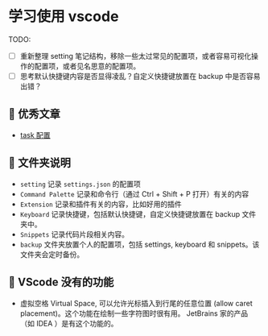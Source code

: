 # 学习使用 vscode

TODO:
- [ ] 重新整理 setting 笔记结构，移除一些太过常见的配置项，或者容易可视化操作的配置项，或者见名思意的配置项。
- [ ] 思考默认快捷键内容是否显得凌乱？自定义快捷键放置在 backup 中是否容易出错？

## 🍕 优秀文章

- [task 配置](https://juejin.cn/post/7035448197883363359)

## 🍕 文件夹说明

- `setting` 记录 `settings.json` 的配置项
- `Command Palette` 记录和命令行（通过 Ctrl + Shift + P 打开）有关的内容
- `Extension` 记录和插件有关的内容，比如好用的插件
- `Keyboard` 记录快捷键，包括默认快捷键，自定义快捷键放置在 backup 文件夹中。
- `Snippets` 记录代码片段相关内容。
- `backup` 文件夹放置个人的配置项，包括 settings, keyboard 和 snippets。该文件夹会定时备份。

## 🍕 VScode 没有的功能

- 虚拟空格 Virtual Space, 可以允许光标插入到行尾的任意位置 (allow caret placement)。这个功能在绘制一些字符图时很有用。 JetBrains 家的产品（如 IDEA ）是有这个功能的。
